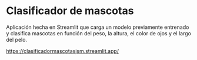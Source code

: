 # Clasificador de mascotas

Aplicación hecha en Streamlit que carga un modelo previamente entrenado y clasifica mascotas en función 
del peso, la altura, el color de ojos y el largo del pelo.

https://clasificadormascotasjsm.streamlit.app/
